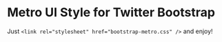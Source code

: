 Metro UI Style for Twitter Bootstrap
=======================

Just `<link rel="stylesheet" href="bootstrap-metro.css" />` and enjoy!